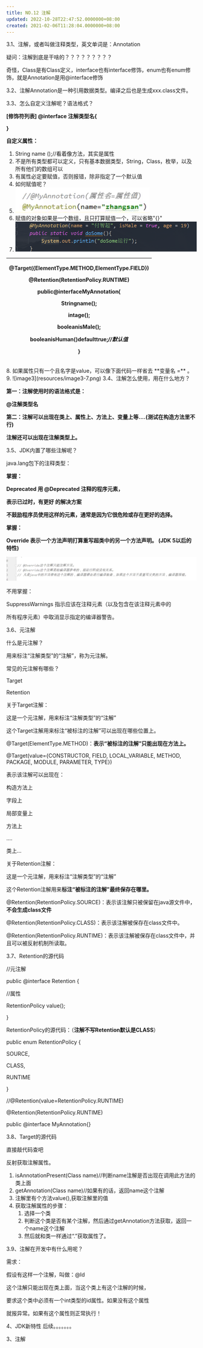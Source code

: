 ```yaml
---
title: NO.12 注解
updated: 2022-10-28T22:47:52.0000000+08:00
created: 2021-02-06T11:28:04.0000000+08:00
---
```


3.1、注解，或者叫做注释类型，英文单词是：Annotation

疑问：注解到底是干啥的？？？？？？？？？

奇怪，Class是有Class定义，interface也有interface修饰，enum也有enum修饰，就是Annotation是用@interface修饰

3.2、注解Annotation是一种引用数据类型。编译之后也是生成xxx.class文件。

3.3、怎么自定义注解呢？语法格式？

**\[修饰符列表\] @interface 注解类型名{**

**}**

**自定义属性：**
1.  String name ();//看着像方法，其实是属性
2.  不是所有类型都可以定义，只有基本数据类型，String，Class，枚举，以及所有他们的数组可以
3.  有属性必定要赋值，否则报错，除非指定了一个默认值
4.  如何赋值呢？
5.  ![image1](resources/image1-10.png)
6.  赋值的对象如果是一个数组，且只打算赋值一个，可以省略"{}"
7.  ![image2](resources/image2-9.png)

<table>
<colgroup>
<col style="width: 100%" />
</colgroup>
<thead>
<tr class="header">
<th><p>@Target({ElementType.METHOD,ElementType.FIELD})</p>
<p>@Retention(RetentionPolicy.RUNTIME)</p>
<p>public@interfaceMyAnnotation{</p>
<p>Stringname();</p>
<p>intage();</p>
<p>booleanisMale();</p>
<p>booleanisHuman()defaulttrue;<em>//默认值</em></p>
<p>}</p></th>
</tr>
</thead>
<tbody>
</tbody>
</table>
8.  如果属性只有一个且名字是value，可以像下面代码一样省去 **变量名 =** 。
9.  ![image3](resources/image3-7.png)
3.4、注解怎么使用，用在什么地方？

**第一：注解使用时的语法格式是：**

**@注解类型名**

**第二：注解可以出现在类上、属性上、方法上、变量上等....(测试在构造方法里不行)**

**注解还可以出现在注解类型上。**

3.5、JDK内置了哪些注解呢？

java.lang包下的注释类型：

**掌握：**

**Deprecated 用 @Deprecated 注释的程序元素，**

**表示已过时，有更好 的解决方案**

**不鼓励程序员使用这样的元素，通常是因为它很危险或存在更好的选择。**

**掌握：**

**Override 表示一个方法声明打算重写超类中的另一个方法声明。 (JDK 5以后的特性)**

![image4](resources/image4-6.png)

不用掌握：

SuppressWarnings 指示应该在注释元素（以及包含在该注释元素中的

所有程序元素）中取消显示指定的编译器警告。

3.6、元注解

什么是元注解？

用来标注“注解类型”的“注解”，称为元注解。

常见的元注解有哪些？

Target

Retention

关于Target注解：

这是一个元注解，用来标注“注解类型”的“注解”

这个Target注解用来标注“被标注的注解”可以出现在哪些位置上。

@Target(ElementType.METHOD)：**表示“被标注的注解”只能出现在方法上。**

@Target(value={CONSTRUCTOR, FIELD, LOCAL_VARIABLE, METHOD, PACKAGE, MODULE, PARAMETER, TYPE})

表示该注解可以出现在：

构造方法上

字段上

局部变量上

方法上

....

类上...

关于Retention注解：

这是一个元注解，用来标注“注解类型”的“注解”

这个Retention注解用来**标注“被标注的注解”最终保存在哪里。**

@Retention(RetentionPolicy.SOURCE)：表示该注解只被保留在java源文件中，**不会生成class文件**

@Retention(RetentionPolicy.CLASS)：表示该注解被保存在class文件中。

@Retention(RetentionPolicy.RUNTIME)：表示该注解被保存在class文件中，并且可以被反射机制所读取。

3.7、Retention的源代码

//元注解

public @interface Retention {

//属性

RetentionPolicy value();

}

RetentionPolicy的源代码：（**注解不写Retention默认是CLASS**）

public enum RetentionPolicy {

SOURCE,

CLASS,

RUNTIME

}

//@Retention(value=RetentionPolicy.RUNTIME)

@Retention(RetentionPolicy.RUNTIME)

public @interface MyAnnotation{}

3.8、Target的源代码

直接敲代码查吧

反射获取注解属性。
1.  isAnnotationPresent(Class name)//判断name注解是否出现在调用此方法的类上面
2.  getAnnotation(Class name)//如果有的话，返回name这个注解
3.  注解里有个方法value(),获取注解里的值
4.  获取注解属性的步骤：
    1.  选择一个类
    2.  判断这个类是否有某个注解，然后通过getAnnotation方法获取，返回一个name这个注解
    3.  然后就和类一样通过“.”获取属性了。

3.9、注解在开发中有什么用呢？

需求：

假设有这样一个注解，叫做：@Id

这个注解只能出现在类上面，当这个类上有这个注解的时候，

要求这个类中必须有一个int类型的id属性。如果没有这个属性

就报异常。如果有这个属性则正常执行！

4、JDK新特性
后续。。。。。。。

3、注解

